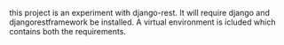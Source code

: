 this project is an experiment with django-rest. It will require django and djangorestframework be installed. A virtual environment is icluded which contains both the requirements. 
